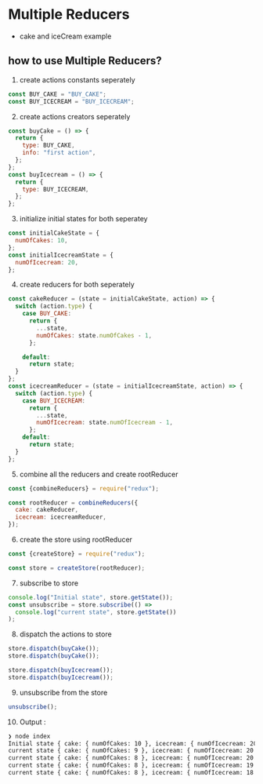 # Multiple Reducers

- cake and iceCream example

## how to use Multiple Reducers?

1. create actions constants seperately

```js
const BUY_CAKE = "BUY_CAKE";
const BUY_ICECREAM = "BUY_ICECREAM";
```

2. create actions creators seperately

```js
const buyCake = () => {
  return {
    type: BUY_CAKE,
    info: "first action",
  };
};
const buyIcecream = () => {
  return {
    type: BUY_ICECREAM,
  };
};
```

3. initialize initial states for both seperatey

```js
const initialCakeState = {
  numOfCakes: 10,
};
const initialIcecreamState = {
  numOfIcecream: 20,
};
```

4. create reducers for both seperately

```js
const cakeReducer = (state = initialCakeState, action) => {
  switch (action.type) {
    case BUY_CAKE:
      return {
        ...state,
        numOfCakes: state.numOfCakes - 1,
      };

    default:
      return state;
  }
};
const icecreamReducer = (state = initialIcecreamState, action) => {
  switch (action.type) {
    case BUY_ICECREAM:
      return {
        ...state,
        numOfIcecream: state.numOfIcecream - 1,
      };
    default:
      return state;
  }
};
```

5. combine all the reducers and create rootReducer

```js
const {combineReducers} = require("redux");

const rootReducer = combineReducers({
  cake: cakeReducer,
  icecream: icecreamReducer,
});
```

6. create the store using rootReducer

```js
const {createStore} = require("redux");

const store = createStore(rootReducer);
```

7. subscribe to store

```js
console.log("Initial state", store.getState());
const unsubscribe = store.subscribe(() =>
  console.log("current state", store.getState())
);
```

8. dispatch the actions to store

```js
store.dispatch(buyCake());
store.dispatch(buyCake());

store.dispatch(buyIcecream());
store.dispatch(buyIcecream());
```

9. unsubscribe from the store

```js
unsubscribe();
```

10. Output :

```zsh
❯ node index
Initial state { cake: { numOfCakes: 10 }, icecream: { numOfIcecream: 20 } }
current state { cake: { numOfCakes: 9 }, icecream: { numOfIcecream: 20 } }
current state { cake: { numOfCakes: 8 }, icecream: { numOfIcecream: 20 } }
current state { cake: { numOfCakes: 8 }, icecream: { numOfIcecream: 19 } }
current state { cake: { numOfCakes: 8 }, icecream: { numOfIcecream: 18 } }
```
